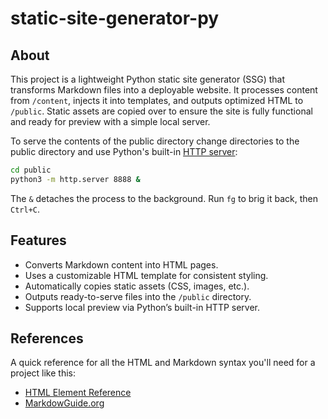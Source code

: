# static-site-generator-py

## About

This project is a lightweight Python static site generator (SSG) that transforms Markdown files into a deployable website. It processes content from `/content`, injects it into templates, and outputs optimized HTML to `/public`. Static assets are copied over to ensure the site is fully functional and ready for preview with a simple local server.

To serve the contents of the public directory change directories to the public directory and use Python's built-in [HTTP server](https://docs.python.org/3/library/http.server.html#command-line-interface):

```bash
cd public                       
python3 -m http.server 8888 &   
```

The `&` detaches the process to the background.
Run `fg` to brig it back, then `Ctrl+C`. 

## Features

- Converts Markdown content into HTML pages.
- Uses a customizable HTML template for consistent styling.
- Automatically copies static assets (CSS, images, etc.).
- Outputs ready-to-serve files into the `/public` directory.
- Supports local preview via Python’s built-in HTTP server.

## References

A quick reference for all the HTML and Markdown syntax you'll need for a project like this:

- [HTML Element Reference](https://developer.mozilla.org/en-US/docs/Web/HTML/Reference/Elements)
- [MarkdowGuide.org](https://www.markdownguide.org/cheat-sheet/)